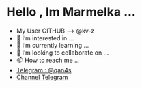 # Hello , Im Marmelka ...

- My User GITHUB --> @kv-z
- 👀 I’m interested in ...
- 🌱 I’m currently learning ...
- 💞️ I’m looking to collaborate on ...
- 📫 How to reach me ...
- [Telegram : @qan4s](https://t.me/qan4s)
- [Channel Telegram](https://t.me/anas_hacker0)
